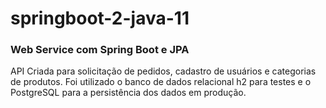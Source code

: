 # springboot-2-java-11

### Web Service com Spring Boot e JPA

API Criada para solicitação de pedidos, cadastro de usuários e categorias de produtos. Foi utilizado o banco de dados relacional h2 para testes e o PostgreSQL para a persistência dos dados em produção. 
